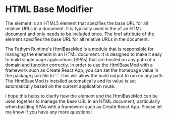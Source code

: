 # HTML Base Modifier

The <base> element is an HTML5 element that specifies the base URL for all relative URLs in a document. It is typically used in the <head> of an HTML document and only needs to be included once. The href attribute of the <base> element specifies the base URL for all relative URLs in the document.

The Fathym Runtime's HtmlBaseMod is a module that is responsible for managing the <base> element in an HTML document. It is designed to make it easy to build single page applications (SPAs) that are hosted on any path of a domain and function correctly. In order to use the HtmlBaseMod with a framework such as Create React App, you can set the homepage value in the package.json file to '.'. This will allow the build output to run on any path. The HtmlBaseMod is installed automatically and its value is set automatically based on the current application route.

I hope this helps to clarify how the <base> element and the HtmlBaseMod can be used together to manage the base URL in an HTML document, particularly when building SPAs with a framework such as Create React App. Please let me know if you have any more questions!
